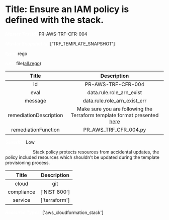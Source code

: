 



# Title: Ensure an IAM policy is defined with the stack.


***<font color="white">Master Test Id:</font>*** PR-AWS-TRF-CFR-004

***<font color="white">Master Snapshot Id:</font>*** ['TRF_TEMPLATE_SNAPSHOT']

***<font color="white">type:</font>*** rego

***<font color="white">rule:</font>*** file([all.rego])  
  
  
  
  

|Title|Description|
| :---: | :---: |
|id|PR-AWS-TRF-CFR-004|
|eval|data.rule.role_arn_exist|
|message|data.rule.role_arn_exist_err|
|remediationDescription|Make sure you are following the Terraform template format presented <a href='https://registry.terraform.io/providers/hashicorp/aws/latest/docs/resources/cloudformation_stack' target='_blank'>here</a>|
|remediationFunction|PR_AWS_TRF_CFR_004.py|


***<font color="white">Severity:</font>*** Low

***<font color="white">Description:</font>*** Stack policy protects resources from accidental updates, the policy included resources which shouldn't be updated during the template provisioning process.  
  
  

|Title|Description|
| :---: | :---: |
|cloud|git|
|compliance|['NIST 800']|
|service|['terraform']|


***<font color="white">Resource Types:</font>*** ['aws_cloudformation_stack']


[all.rego]: https://github.com/prancer-io/prancer-compliance-test/tree/master/aws/terraform/all.rego
